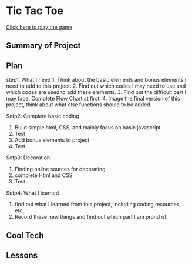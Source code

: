 <h1>Tic Tac Toe</h1>
<a href="https://ciaociaoworld.github.io/tic-tac-toe/">Click here to play the game</a>


<h2>Summary of Project</h2>

<h2>Plan</h2>
step1: What I need
1. Think about the basic elements and bonus elements I need to add to this project.
2. Find out which codes I may need to use and which codes are used to add these elements.
3. Find out the difficult part I may face. Complete Flow Chart at first.
4. Image the final version of this project, think about what else functions should to be added.


Setp2: Complete basic coding
1. Build simple html, CSS, and mainly focus on basic javascript 
2. Test
3. Add bonus elements to project
4. Test

Setp3: Decoration
1. Finding online sources for decorating
2. complete Html and CSS
3. Test

Setp4: What I learned
1. find out what I learned from this project, including coding,resources, etc.
2. Record these new things and find out which part I am prond of.

<h2>Cool Tech</h2>

<h2>Lessons</h2>
